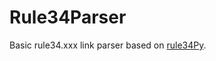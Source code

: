 # Rule34Parser
Basic rule34.xxx link parser based on [rule34Py](https://github.com/b3yc0d3/rule34Py).
